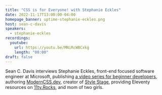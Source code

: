 ```yaml
---
title: "CSS is for Everyone! with Stephanie Eckles"
date: 2022-11-17T13:00:00-04:00
homepage_banner: uptime-stephanie-eckles.png
host: sean-c-davis
speakers:
  - stephanie-eckles
recordings:
  youtube:
    url: https://youtu.be/MNiRcWBCxkg
    length: "00:00"
draft: false
---
```


Sean C. Davis interviews Stephanie Eckles, front-end focused software engineer at Microsoft, publishing [a video series for beginner developers](https://learnfromsteph.dev/), authoring [ModernCSS.dev](https://moderncss.dev/), creator of [Style Stage](https://stylestage.dev/), providing Eleventy resources on [11ty.Rocks](https://11ty.rocks/), and mom of two girls.
